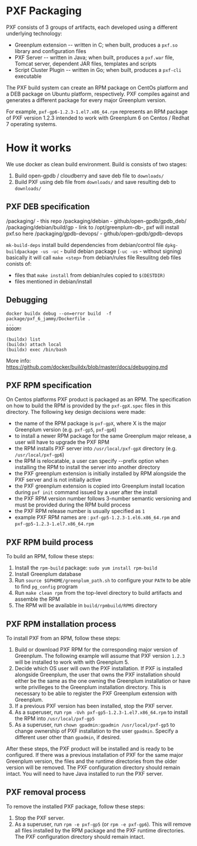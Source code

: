 PXF Packaging
============

PXF consists of 3 groups of artifacts, each developed using a different underlying technology:

* Greenplum extension -- written in C; when built, produces a `pxf.so` library and configuration files
* PXF Server -- written in Java; when built, produces a `pxf.war` file, Tomcat server, dependent JAR files, templates and scripts
* Script Cluster Plugin -- written in Go; when built, produces a `pxf-cli` executable

The PXF build system can create an RPM package on CentOs platform and a DEB package on Ubuntu platform,
respectively. PXF compiles against and generates a different package for every major Greenplum version.

For example, `pxf-gp6-1.2.3-1.el7.x86_64.rpm` represents an RPM package of PXF version 1.2.3 intended to work with
Greenplum 6 on Centos / Redhat 7 operating systems.

# How it works

We use docker as clean build environment. Build is consists of two stages:
1. Build open-gpdb / cloudberry and save deb file to `downloads/`
2. Build PXF using deb file from `downloads/` and save resulting deb to `downloads/`

## PXF DEB specification

/packaging/                - this repo
/packaging/debian          - github/open-gpdb/gpdb_deb/
/packaging/debian/build/gp - link to /opt/greenplum-db-<version>, pxf will install pxf.so here
/packaging/gpdb-devops/    - github/open-gpdb/gpdb-devops

`mk-build-deps` install build dependencies from debian/control file
`dpkg-buildpackage -us -uc` - build debian package (`-uc -us` - without signing)
basically it will call `make <step>` from debian/rules file
Resulitng deb files conists of:
* files that `make install` from debian/rules copied to `$(DESTDIR)`
* files mentioned in debian/install


## Debugging

```
docker buildx debug --on=error build  -f package/pxf_6_jammy/Dockerfile .
...
BOOOM!

(buildx) list
(buildx) attach local
(buildx) exec /bin/bash
```

More info: https://github.com/docker/buildx/blob/master/docs/debugging.md


## PXF RPM specification
On Centos platforms PXF product is packaged as an RPM. The specification on how to build the RPM is provided by the
`pxf-gpX.spec` files in this directory. The following key design decisions were made:

* the name of the RPM package is `pxf-gpX`, where X is the major Greenplum version (e.g. `pxf-gp5`, `pxf-gp6`)
* to install a newer RPM package for the same Greenplum major release, a user will have to upgrade the PXF RPM
* the RPM installs PXF server into `/usr/local/pxf-gpX` directory (e.g. `/usr/local/pxf-gp6`)
* the RPM is relocatable, a user can specify --prefix option when installing the RPM to install the server into another directory
* the PXF greenplum extension is initially installed by RPM alongside the PXF server and is not initially active
* the PXF greenplum extension is copied into Greenplum install location during `pxf init` command issued by a user after the install
* the PXF RPM version number follows 3-number semantic versioning and must be provided during the RPM build process
* the PXF RPM release number is usually specified as `1`
* example PXF RPM names are : `pxf-gp5-1.2.3-1.el6.x86_64.rpm` and `pxf-gp5-1.2.3-1.el7.x86_64.rpm` 

## PXF RPM build process

To build an RPM, follow these steps:
1. Install the `rpm-build` package: `sudo yum install rpm-build`
2. Install Greenplum database
3. Run `source $GPHOME/greenplum_path.sh` to configure your `PATH` to be able to find `pg_config` program
4. Run `make clean rpm` from the top-level directory to build artifacts and assemble the RPM
5. The RPM will be available in `build/rpmbuild/RPMS` directory


## PXF RPM installation process
To install PXF from an RPM, follow these steps:
1. Build or download PXF RPM for the corresponding major version of Greenplum. The following example will assume
   that PXF version `1.2.3` will be installed to work with with Greenplum 5.
2. Decide which OS user will own the PXF installation. If PXF is installed alongside Greenplum, the user that owns the PXF
installation should either be the same as the one owning the Greenplum installation or have write privilleges to the
Greenplum installation directory. This is necessary to be able to register the PXF Greenplum extension with Greenplum.
3. If a previous PXF version has been installed, stop the PXF server.
4. As a superuser, run `rpm -Uvh pxf-gp5-1.2.3-1.el7.x86_64.rpm` to install the RPM into `/usr/local/pxf-gp5`
5. As a superuser, run `chown gpadmin:gpadmin /usr/local/pxf-gp5` to change ownership of PXF installation to the user `gpadmin`.
Specify a different user other than `gpadmin`, if desired.

After these steps, the PXF product will be installed and is ready to be configured. If there was a previous installation of
PXF for the same major Greenplum version, the files and the runtime directories from the older version will be removed.
The PXF configuration directory should remain intact. You will need to have Java installed to run the PXF server.

## PXF removal process
To remove the installed PXF package, follow these steps:
1. Stop the PXF server.
2. As a superuser, run `rpm -e pxf-gp5` (or `rpm -e pxf-gp6`). This will remove all files installed by the RPM package
and the PXF runtime directories. The PXF configuration directory should remain intact.
